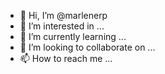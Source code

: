 - 👋 Hi, I’m @marlenerp
- 👀 I’m interested in ...
- 🌱 I’m currently learning ...
- 💞️ I’m looking to collaborate on ...
- 📫 How to reach me ...

<!---
marlenerp/marlenerp is a ✨ special ✨ repository because its `README.md` (this file) appears on your GitHub profile.
You can click the Preview link to take a look at your changes.
--->
